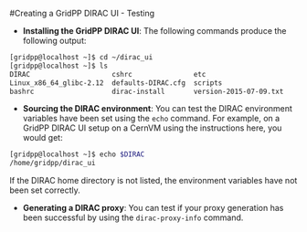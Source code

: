 #Creating a GridPP DIRAC UI - Testing

* **Installing the GridPP DIRAC UI**:
The following commands produce the following output:
```bash
[gridpp@localhost ~]$ cd ~/dirac_ui
[gridpp@localhost ~]$ ls
DIRAC                    cshrc               etc
Linux_x86_64_glibc-2.12  defaults-DIRAC.cfg  scripts
bashrc                   dirac-install       version-2015-07-09.txt
```

* **Sourcing the DIRAC environment**:
You can test the DIRAC environment variables have been
set using the `echo` command.
For example, on a GridPP DIRAC UI setup on a CernVM
using the instructions here, you would get:
```bash
[gridpp@localhost ~]$ echo $DIRAC
/home/gridpp/dirac_ui
```
If the DIRAC home directory is not listed, the environment
variables have not been set correctly.

* **Generating a DIRAC proxy**:
You can test if your proxy generation has been successful by
using the `dirac-proxy-info` command.
